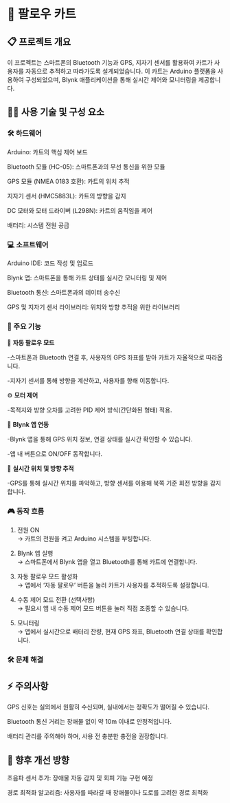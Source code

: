 # 🛒 팔로우 카트

## 📋 프로젝트 개요
이 프로젝트는 스마트폰의 Bluetooth 기능과 GPS, 지자기 센서를 활용하여 카트가 사용자를 자동으로 추적하고 따라가도록 설계되었습니다. 이 카트는 Arduino 플랫폼을 사용하여 구성되었으며, Blynk 애플리케이션을 통해 실시간 제어와 모니터링을 제공합니다.

## 🧑‍💻 사용 기술 및 구성 요소
### 🛠 하드웨어
Arduino: 카트의 핵심 제어 보드

Bluetooth 모듈 (HC-05): 스마트폰과의 무선 통신을 위한 모듈

GPS 모듈 (NMEA 0183 호환): 카트의 위치 추적

지자기 센서 (HMC5883L): 카트의 방향을 감지

DC 모터와 모터 드라이버 (L298N): 카트의 움직임을 제어

배터리: 시스템 전원 공급

### 💻 소프트웨어
Arduino IDE: 코드 작성 및 업로드

Blynk 앱: 스마트폰을 통해 카트 상태를 실시간 모니터링 및 제어

Bluetooth 통신: 스마트폰과의 데이터 송수신

GPS 및 지자기 센서 라이브러리: 위치와 방향 추적을 위한 라이브러리

### 🧭 주요 기능
🚶 **자동 팔로우 모드**  

-스마트폰과 Bluetooth 연결 후, 사용자의 GPS 좌표를 받아 카트가 자율적으로 따라옵니다.

-지자기 센서를 통해 방향을 계산하고, 사용자를 향해 이동합니다.

⚙️ **모터 제어**  

-목적지와 방향 오차를 고려한 PID 제어 방식(간단화된 형태) 적용.

📱 **Blynk 앱 연동**  

-Blynk 앱을 통해 GPS 위치 정보, 연결 상태를 실시간 확인할 수 있습니다.

-앱 내 버튼으로 ON/OFF 동작합니다.

📍 **실시간 위치 및 방향 추적**  

-GPS를 통해 실시간 위치를 파악하고, 방향 센서를 이용해 북쪽 기준 회전 방향을 감지합니다.

### 🎮 동작 흐름  
1. 전원 ON  
→ 카트의 전원을 켜고 Arduino 시스템을 부팅합니다.

2. Blynk 앱 실행  
→ 스마트폰에서 Blynk 앱을 열고 Bluetooth를 통해 카트에 연결합니다.

3. 자동 팔로우 모드 활성화  
→ 앱에서 ‘자동 팔로우’ 버튼을 눌러 카트가 사용자를 추적하도록 설정합니다.

4. 수동 제어 모드 전환 (선택사항)  
→ 필요시 앱 내 수동 제어 모드 버튼을 눌러 직접 조종할 수 있습니다.

5. 모니터링  
→ 앱에서 실시간으로 배터리 잔량, 현재 GPS 좌표, Bluetooth 연결 상태를 확인합니다.

### 🛠️ 문제 해결

## ⚡ 주의사항

GPS 신호는 실외에서 원활히 수신되며, 실내에서는 정확도가 떨어질 수 있습니다.

Bluetooth 통신 거리는 장애물 없이 약 10m 이내로 안정적입니다.

배터리 관리를 주의해야 하며, 사용 전 충분한 충전을 권장합니다.

## 🔮 향후 개선 방향
초음파 센서 추가: 장애물 자동 감지 및 회피 기능 구현 예정

경로 최적화 알고리즘: 사용자를 따라갈 때 장애물이나 도로를 고려한 경로 최적화
